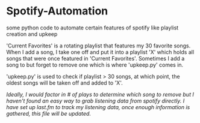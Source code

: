 # Spotify-Automation
some python code to automate certain features of spotify like playlist creation and upkeep

'Current Favorites' is a rotating playlist that features my 30 favorite songs. When I add a song, I take one off and put it into a playlist 'X' which
holds all songs that were once featured in 'Current Favorites'. Sometimes I add a song to but forget to remove one which is where 'upkeep.py' comes in.

'upkeep.py' is used to check if playlist > 30 songs, at which point, the oldest songs will be taken off and added to 'X'.

*Ideally, I would factor in # of plays to determine which song to remove but I haven't found an easy way to grab listening data from spotify directly.
I have set up last.fm to track my listening data, once enough information is gathered, this file will be updated.*
